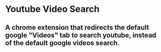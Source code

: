 # Youtube Video Search
## A chrome extension that redirects the default google "Videos" tab to search youtube, instead of the default google videos search.

